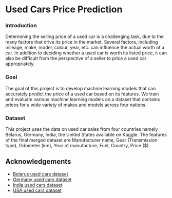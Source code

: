 # Used Cars Price Prediction

### Introduction
Determining the selling price of a used car is a challenging task, due to the many factors 
that drive its price in the market. Several factors, including mileage, make, model, colour, 
year, etc. can influence the actual worth of a car. In addition to deciding whether a used 
car is worth its listed price, it can also be difficult from the perspective of a seller to 
price a used car appropriately.

### Goal
The goal of this project is to develop machine learning models that can accurately predict 
the price of a used car based on its features. We train and evaluate various machine 
learning models on a dataset that contains prices for a wide variety of makes and models 
across four nations.

### Dataset
This project uses the data on used car sales from four countries namely Belarus, Germany, 
India, the United States available on Kaggle. The features of the final merged dataset are 
Manufacturer name, Gear (Transmission type), Odometer (km), Year of manufacture, Fuel, 
Country, Price ($).





## Acknowledgements

 - [Belarus used cars dataset](https://www.kaggle.com/lepchenkov/usedcarscatalog?select=cars.csv)
 - [Germany used cars dataset](https://www.kaggle.com/ander289386/cars-germany)
 - [India used cars dataset](https://www.kaggle.com/saisaathvik/used-cars-dataset-from-cardekhocom)
 - [USA used cars dataset](https://www.kaggle.com/austinreese/craigslist-carstrucks-data)
 
